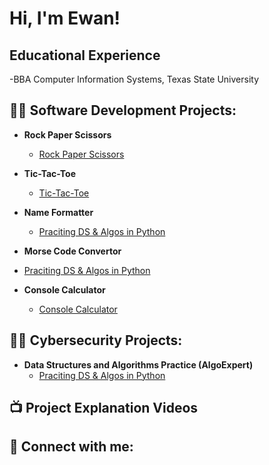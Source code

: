 <h1>Hi, I'm Ewan! </h1>

<h2> Educational Experience</h2>
  -BBA Computer Information Systems, Texas State University
<h2>👨‍💻 Software Development Projects:</h2>

- <b>Rock Paper Scissors</b>
  - [Rock Paper Scissors](https://github.com/EwanDouglas/RockPaperScissors)

- <b>Tic-Tac-Toe</b>
  - [Tic-Tac-Toe](https://github.com/EwanDouglas/TicTacToe)
 
- <b>Name Formatter</b>
  - [Praciting DS & Algos in Python](https://github.com/joshmadakor1/Algorithms-Practice)

 - <b>Morse Code Convertor</b>
  - [Praciting DS & Algos in Python](https://github.com/joshmadakor1/Algorithms-Practice)

- <b>Console Calculator</b>
  - [Console Calculator](https://github.com)
 
<h2>👨‍💻 Cybersecurity Projects:</h2>

- <b>Data Structures and Algorithms Practice (AlgoExpert)</b>
  - [Praciting DS & Algos in Python](https://github.com/joshmadakor1/Algorithms-Practice)


<h2>📺 Project Explanation Videos</h2>



<h2> 🤳 Connect with me:</h2>





<!--


Here are some ideas to get you started:

- 🔭 I’m currently working on ...
- 🌱 I’m currently learning ...
- 👯 I’m looking to collaborate on ...
- 🤔 I’m looking for help with ...
- 💬 Ask me about ...
- 📫 How to reach me: ...
- 😄 Pronouns: ...
- ⚡ Fun fact: ...
-->
